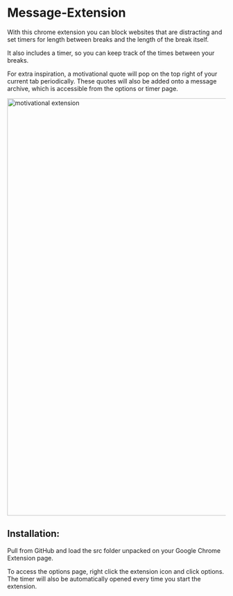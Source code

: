 # Message-Extension
With this chrome extension you can block websites that are distracting and set timers for length between breaks and the length of the break itself. 

It also includes a timer, so you can keep track of the times between your breaks. 

For extra inspiration, a motivational quote will pop on the top right of your current tab periodically. These quotes will also be added onto a message archive, which is accessible from the options or timer page.

<img width="960" alt="motivational extension" src="https://user-images.githubusercontent.com/42393264/50673405-34622580-0f92-11e9-80b1-4a0cf1e3fb20.PNG">

## Installation:
Pull from GitHub and load the src folder unpacked on your Google Chrome Extension page.

To access the options page, right click the extension icon and click options. The timer will also be automatically opened every time you start the extension.
